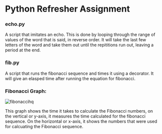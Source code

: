 # Python Refresher Assignment

### echo.py
A script that imitates an echo. This is done by looping through the range of values of the word that is said, in reverse order.
It will take the last few letters of the word and take them out until the repititions run out, leaving a period at the end.

### fib.py
A script that runs the fibonacci sequence and times it using a decorator. It will give an elasped time after running the equation for fibonacci.

### Fibonacci Graph:
![fibonaccihq](https://github.com/plovanpete/python-refresher/assets/145849883/a7e828bb-ce2e-49ee-adb0-2e0dedbbab3d)

This graph shows the time it takes to calculate the Fibonacci numbers, on the vertical or y-axis, it measures the time calculated for the fibonacci sequence.
On the horizontal or x-axis, it shows the numbers that were used for calcuating the Fibonacci sequence.
